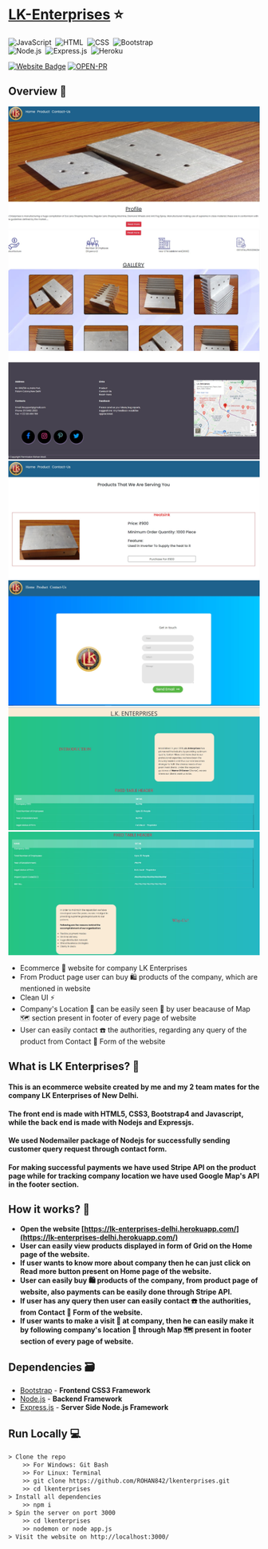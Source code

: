 # [LK-Enterprises](https://lk-enterprises-delhi.herokuapp.com/) ⭐

![JavaScript](https://img.shields.io/badge/Powered%20By-JavaScript-F7DF1E?style=for-the-badge&logo=&logoColor)&nbsp;
![HTML](https://img.shields.io/badge/HTML5-E34F26?style=for-the-badge&logo=&logoColor=white)&nbsp;
![CSS](https://img.shields.io/badge/CSS-239120?&style=for-the-badge&logo=&logoColor=white)&nbsp;
![Bootstrap](https://img.shields.io/badge/Bootstrap-563D7C?style=for-the-badge&logo=&logoColor=white)&nbsp;<br/>
![Node.js](https://img.shields.io/badge/Node.js-43853D?style=for-the-badge&logo=node.js&logoColor=white)&nbsp;
![Express.js](https://img.shields.io/badge/Express.js-404D59?style=for-the-badge)&nbsp;
![Heroku](https://img.shields.io/badge/Heroku-430098?style=for-the-badge&logo=heroku&logoColor=white)&nbsp;


[![Website Badge](https://img.shields.io/badge/Visit-Now-green?style=for-the-badge&logo=vercel)](https://lk-enterprises-delhi.herokuapp.com/)
[![OPEN-PR](https://img.shields.io/badge/Open%20For-PR-orange?style=for-the-badge&logo=github)](https://github.com/ROHAN842/lkenterprises)

## Overview 👀
<img src="images/LKindex.jpg">
<img src="images/LKindex1.jpg">
<img src="images/LKindex2.jpg">
<img src="images/LKproduct.jpg">
<img src="images/LKcontact.jpg">
<img src="images/LKread.jpg">
<img src="images/LKread1.jpg">

- Ecommerce 🛒 website for company LK Enterprises 
- From Product page user can buy 🛍️ products of the company, which are mentioned in website
- Clean UI ⚡
- Company's Location 📍 can be easily seen 👀 by user beacause of Map 🗺️ section present in footer of every page of website
- User can easily contact ☎️ the authorities, regarding any query of the product from Contact 📝 Form of the website

## What is LK Enterprises? 🤔

#### This is an ecommerce website created by me and my 2 team mates for the company LK Enterprises of New Delhi. 
#### The front end is made with HTML5, CSS3, Bootstrap4 and Javascript, while the back end is made with Nodejs and Expressjs.
#### We used Nodemailer package of Nodejs for successfully sending customer query request through contact form.
#### For making successful payments we have used Stripe API on the product page while for tracking company location we have used Google Map's API in the footer section.



## How it works? 🤔
- **Open the website [https://lk-enterprises-delhi.herokuapp.com/](https://lk-enterprises-delhi.herokuapp.com/)**
- **User can easily view products displayed in form of Grid on the Home page of the website.**
- **If user wants to know more about company then he can just click on Read more button present on Home page of the website.**
- **User can easily buy 🛍️ products of the company, from product page of website, also payments can be easily done through Stripe API.**
- **If user has any query then user can easily contact ☎️ the authorities, from Contact 📝 Form of the website.**
- **If user wants to make a visit 🌇 at company, then he can easily make it by following company's location 📍 through Map 🗺️ present in footer section of every page of website.**


## Dependencies 🗃

- [Bootstrap](https://getbootstrap.com/) - **Frontend CSS3 Framework**
- [Node.js](https://nodejs.org/en/) - **Backend Framework**
- [Express.js](https://expressjs.com/) - **Server Side Node.js Framework**

## Run Locally 💻

```
> Clone the repo
    >> For Windows: Git Bash
    >> For Linux: Terminal
    >> git clone https://github.com/ROHAN842/lkenterprises.git
    >> cd lkenterprises
> Install all dependencies
    >> npm i
> Spin the server on port 3000
    >> cd lkenterprises
    >> nodemon or node app.js
> Visit the website on http://localhost:3000/
    
```
